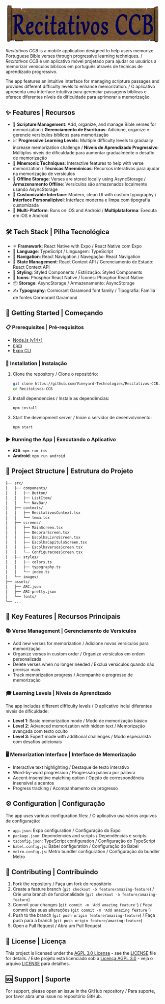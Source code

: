 ![Recitativos CCB Logo](src/images/RecitativosCCBGitHubLogo.png)

*Recitativos CCB* is a mobile application designed to help users memorize Portuguese Bible verses through progressive learning techniques. / *Recitativos CCB* é um aplicativo móvel projetado para ajudar os usuários a memorizar versículos bíblicos em português através de técnicas de aprendizado progressivo.

The app features an intuitive interface for managing scripture passages and provides different difficulty levels to enhance memorization. / O aplicativo apresenta uma interface intuitiva para gerenciar passagens bíblicas e oferece diferentes níveis de dificuldade para aprimorar a memorização.

## ✨ Features | Recursos

- 📖 **Scripture Management**: Add, organize, and manage Bible verses for memorization / **Gerenciamento de Escrituras**: Adicione, organize e gerencie versículos bíblicos para memorização
- 📈 **Progressive Learning Levels**: Multiple difficulty levels to gradually increase memorization challenge / **Níveis de Aprendizado Progressivo**: Múltiplos níveis de dificuldade para aumentar gradualmente o desafio de memorização
- 🧠 **Mnemonic Techniques**: Interactive features to help with verse memorization / **Técnicas Mnemônicas**: Recursos interativos para ajudar na memorização de versículos
- 💾 **Offline Storage**: Verses are stored locally using AsyncStorage / **Armazenamento Offline**: Versículos são armazenados localmente usando AsyncStorage
- 🎨 **Customizable Interface**: Modern, clean UI with custom typography / **Interface Personalizável**: Interface moderna e limpa com tipografia customizada
- 📱 **Multi-Platform**: Runs on iOS and Android / **Multiplataforma**: Executa em iOS e Android

## 🛠️ Tech Stack | Pilha Tecnológica

- ⚛️ **Framework**: React Native with Expo / React Native com Expo
- 📝 **Language**: TypeScript / Linguagem: TypeScript
- 🧭 **Navigation**: React Navigation / Navegação: React Navigation
- 🔄 **State Management**: React Context API / Gerenciamento de Estado: React Context API
- 💅 **Styling**: Styled Components / Estilização: Styled Components
- 🎯 **Icons**: Phosphor React Native / Ícones: Phosphor React Native
- 📦 **Storage**: AsyncStorage / Armazenamento: AsyncStorage
- ✍️ **Typography**: Cormorant Garamond font family / Tipografia: Família de fontes Cormorant Garamond


## 🚀 Getting Started | Começando

### 📋 Prerequisites | Pré-requisitos

- [Node.js (v14+)](https://nodejs.org/)
- [npm](https://www.npmjs.com/)
- [Expo CLI](https://docs.expo.dev/get-started/installation/)

### 💾 Installation | Instalação

1. Clone the repository / Clone o repositório:
   ```bash
   git clone https://github.com/Vineyard-Technologies/Recitativos-CCB.git
   cd Recitativos-CCB
   ```

2. Install dependencies / Instale as dependências:
   ```bash
   npm install
   ```

3. Start the development server / Inicie o servidor de desenvolvimento:
   ```bash
   npm start
   ```

### ▶️ Running the App | Executando o Aplicativo

- **iOS**: `npm run ios`
- **Android**: `npm run android`

## 📁 Project Structure | Estrutura do Projeto

```
├── src/
│   ├── components/
│   │   ├── Button/
│   │   ├── ListItem/
│   │   └── NavBar/
│   ├── contexts/
│   │   ├── RecitativosContext.tsx
│   │   └── tema.tsx
│   ├── screens/
│   │   ├── MainScreen.tsx
│   │   ├── DecorarScreen.tsx
│   │   ├── EscolhaLivroScreen.tsx
│   │   ├── EscolhaCapituloScreen.tsx
│   │   ├── EscolhaVersosScreen.tsx
│   │   └── ConfiguracoesScreen.tsx
│   ├── styles/
│   │   ├── colors.ts
│   │   ├── typography.ts
│   │   └── index.ts
│   └── images/
├── assets/
│   ├── ARC.json
│   ├── ARC-pretty.json 
│   └── fonts/
└── ...
```

## 🎯 Key Features | Recursos Principais

### 📚 Verse Management | Gerenciamento de Versículos
- Add new verses for memorization / Adicione novos versículos para memorização
- Organize verses in custom order / Organize versículos em ordem personalizada
- Delete verses when no longer needed / Exclua versículos quando não precisar mais
- Track memorization progress / Acompanhe o progresso de memorização

### 🎓 Learning Levels | Níveis de Aprendizado
The app includes different difficulty levels / O aplicativo inclui diferentes níveis de dificuldade:

- **Level 1**: Basic memorization mode / Modo de memorização básico
- **Level 2**: Advanced memorization with hidden text / Memorização avançada com texto oculto
- **Level 3**: Expert mode with additional challenges / Modo especialista com desafios adicionais

### 🖥️ Memorization Interface | Interface de Memorização
- Interactive text highlighting / Destaque de texto interativo
- Word-by-word progression / Progressão palavra por palavra
- Accent-insensitive matching option / Opção de correspondência insensível a acentos
- Progress tracking / Acompanhamento de progresso

## ⚙️ Configuration | Configuração

The app uses various configuration files: / O aplicativo usa vários arquivos de configuração:

- `app.json`: Expo configuration / Configuração do Expo
- `package.json`: Dependencies and scripts / Dependências e scripts
- `tsconfig.json`: TypeScript configuration / Configuração do TypeScript
- `babel.config.js`: Babel configuration / Configuração do Babel
- `metro.config.js`: Metro bundler configuration / Configuração do bundler Metro

## 🤝 Contributing | Contribuindo

1. Fork the repository / Faça um fork do repositório
2. Create a feature branch (`git checkout -b feature/amazing-feature`) / Crie uma branch de funcionalidade (`git checkout -b feature/amazing-feature`)
3. Commit your changes (`git commit -m 'Add amazing feature'`) / Faça commit das suas alterações (`git commit -m 'Add amazing feature'`)
4. Push to the branch (`git push origin feature/amazing-feature`) / Faça push para a branch (`git push origin feature/amazing-feature`)
5. Open a Pull Request / Abra um Pull Request

## 📄 License | Licença

This project is licensed under the [AGPL 3.0 License](https://www.gnu.org/licenses/agpl-3.0.html.en) - see the [LICENSE](LICENSE) file for details. / Este projeto está licenciado sob a [Licença AGPL 3.0](https://www.gnu.org/licenses/agpl-3.0.pt-br.html) - veja o arquivo [LICENSE](LICENSE) para detalhes.

## 🆘 Support | Suporte

For support, please open an issue in the GitHub repository / Para suporte, por favor abra uma issue no repositório GitHub.